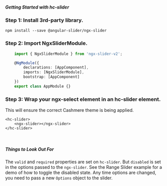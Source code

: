 ##### Getting Started with hc-slider

### Step 1: Install 3rd-party library.

```
npm install --save @angular-slider/ngx-slider
```


### Step 2: Import NgxSliderModule.
```typescript
    import { NgxSliderModule } from 'ngx-slider-v2';

    @NgModule({
        declarations: [AppComponent],
        imports: [NgxSliderModule],
        bootstrap: [AppComponent]
    })
    export class AppModule {}
```


### Step 3: Wrap your ngx-select element in an hc-slider element.

This will ensure the correct Cashmere theme is being applied.

```
<hc-slider>
    <ngx-slider></ngx-slider>
</hc-slider>
```

&nbsp;

##### Things to Look Out For

The `valid` and `required` properties are set on `hc-slider`. But `disabled` is set in the options passed to the `ngx-slider`.
See the Range Slider example for a demo of how to toggle the disabled state.
Any time options are changed, you need to pass a new `Options` object to the slider.
